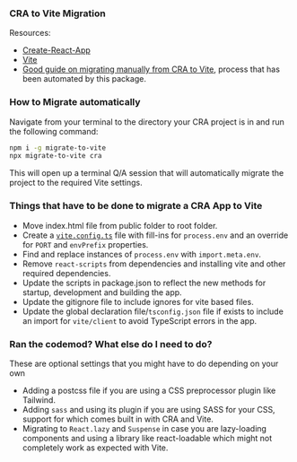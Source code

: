 ### CRA to Vite Migration

Resources:

-   [Create-React-App](https://create-react-app.dev/)
-   [Vite](https://vitejs.dev/)
-   [Good guide on migrating manually from CRA to Vite](https://cathalmacdonnacha.com/migrating-from-create-react-app-cra-to-vite), process that has been automated by this package.

### How to Migrate automatically

Navigate from your terminal to the directory your CRA project is in and run the following command:

```bash
npm i -g migrate-to-vite
npx migrate-to-vite cra
```

This will open up a terminal Q/A session that will automatically migrate the project to the required Vite settings.

### Things that have to be done to migrate a CRA App to Vite

-   Move index.html file from public folder to root folder.
-   Create a [`vite.config.ts`](https://vitejs.dev/config/) file with fill-ins for `process.env` and an override for `PORT` and `envPrefix` properties.
-   Find and replace instances of `process.env` with `import.meta.env`.
-   Remove `react-scripts` from dependencies and installing vite and other required dependencies.
-   Update the scripts in package.json to reflect the new methods for startup, development and building the app.
-   Update the gitignore file to include ignores for vite based files.
-   Update the global declaration file/`tsconfig.json` file if exists to include an import for `vite/client` to avoid TypeScript errors in the app.

### Ran the codemod? What else do I need to do?

These are optional settings that you might have to do depending on your own

-   Adding a postcss file if you are using a CSS preprocessor plugin like Tailwind.
-   Adding `sass` and using its plugin if you are using SASS for your CSS, support for which comes built in with CRA and Vite.
-   Migrating to `React.lazy` and `Suspense` in case you are lazy-loading components and using a library like react-loadable which might not completely work as expected with Vite.
